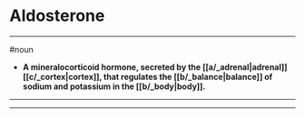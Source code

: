 # Aldosterone
---
#noun
- **A mineralocorticoid hormone, secreted by the [[a/_adrenal|adrenal]] [[c/_cortex|cortex]], that regulates the [[b/_balance|balance]] of sodium and potassium in the [[b/_body|body]].**
---
---
